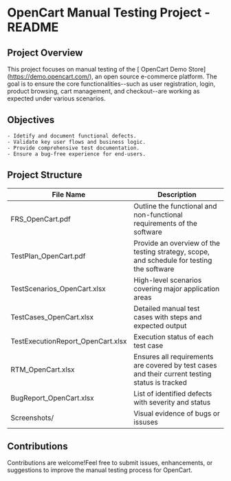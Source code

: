 # OpenCart Manual Testing Project - README

## Project Overview
This project focuses on manual testing of the [ OpenCart Demo Store] (https://demo.opencart.com/), an open source e-commerce platform. The goal is to ensure the core functionalities--such as user registration, login, product browsing, cart management, and checkout--are working as expected under various scenarios.

## Objectives
    - Idetify and document functional defects.
    - Validate key user flows and business logic.
    - Provide comprehensive test documentation.
    - Ensure a bug-free experience for end-users.
    
## Project Structure

| File Name | Description |
|-----------|-------------|
| FRS_OpenCart.pdf | Outline the functional and non-functional requirements of the software |
| TestPlan_OpenCart.pdf |  Provide an overview of the testing strategy, scope, and schedule for  testing the software |
| TestScenarios_OpenCart.xlsx | High-level scenarios covering major application areas |
| TestCases_OpenCart.xlsx | Detailed manual test cases with steps and expected output |
| TestExecutionReport_OpenCart.xlsx | Execution status of each test case |
| RTM_OpenCart.xlsx | Ensures all requirements are covered by test cases and their current testing status is tracked |
| BugReport_OpenCart.xlsx | List of identified defects with severity and status |
| Screenshots/ | Visual evidence of bugs or issuses |

## Contributions
Contributions are welcome!Feel free to submit issues, enhancements, or suggestions to improve the manual testing process for OpenCart.

